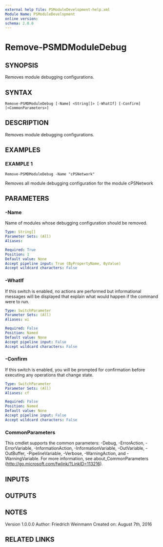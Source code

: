 ```yaml
---
external help file: PSModuleDevelopment-help.xml
Module Name: PSModuleDevelopment
online version:
schema: 2.0.0
---
```


# Remove-PSMDModuleDebug

## SYNOPSIS
Removes module debugging configurations.

## SYNTAX

```
Remove-PSMDModuleDebug [-Name] <String[]> [-WhatIf] [-Confirm] [<CommonParameters>]
```

## DESCRIPTION
Removes module debugging configurations.

## EXAMPLES

### EXAMPLE 1
```
Remove-PSMDModuleDebug -Name "cPSNetwork"
```

Removes all module debugging configuration for the module cPSNetwork

## PARAMETERS

### -Name
Name of modules whose debugging configuration should be removed.

```yaml
Type: String[]
Parameter Sets: (All)
Aliases:

Required: True
Position: 1
Default value: None
Accept pipeline input: True (ByPropertyName, ByValue)
Accept wildcard characters: False
```

### -WhatIf
If this switch is enabled, no actions are performed but informational messages will be displayed that explain what would happen if the command were to run.

```yaml
Type: SwitchParameter
Parameter Sets: (All)
Aliases: wi

Required: False
Position: Named
Default value: None
Accept pipeline input: False
Accept wildcard characters: False
```

### -Confirm
If this switch is enabled, you will be prompted for confirmation before executing any operations that change state.

```yaml
Type: SwitchParameter
Parameter Sets: (All)
Aliases: cf

Required: False
Position: Named
Default value: None
Accept pipeline input: False
Accept wildcard characters: False
```

### CommonParameters
This cmdlet supports the common parameters: -Debug, -ErrorAction, -ErrorVariable, -InformationAction, -InformationVariable, -OutVariable, -OutBuffer, -PipelineVariable, -Verbose, -WarningAction, and -WarningVariable.
For more information, see about_CommonParameters (http://go.microsoft.com/fwlink/?LinkID=113216).

## INPUTS

## OUTPUTS

## NOTES
Version 1.0.0.0
         Author: Friedrich Weinmann
         Created on: August 7th, 2016

## RELATED LINKS

